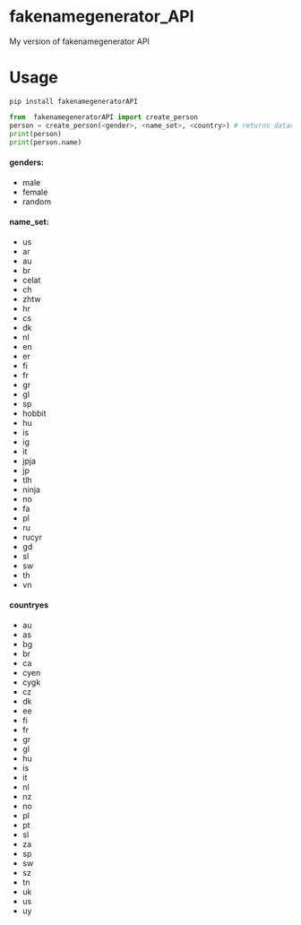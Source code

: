 # fakenamegenerator_API
My version of fakenamegenerator API

#   Usage
```
pip install fakenamegeneratorAPI
```

```python
from  fakenamegeneratorAPI import create_person
person = create_person(<gender>, <name_set>, <country>) # returns dataclass
print(person)
print(person.name)
```


#### genders:
 - male
 - female
 - random
#### name_set:
 - us
 - ar
 - au
 - br
 - celat
 - ch
 - zhtw
 - hr
 - cs
 - dk
 - nl
 - en
 - er
 - fi
 - fr
 - gr
 - gl
 - sp
 - hobbit
 - hu
 - is
 - ig
 - it
 - jpja
 - jp
 - tlh
 - ninja
 - no
 - fa
 - pl
 - ru
 - rucyr
 - gd
 - sl
 - sw
 - th
 - vn
#### countryes
 - au
 - as
 - bg
 - br
 - ca
 - cyen
 - cygk
 - cz
 - dk
 - ee
 - fi
 - fr
 - gr
 - gl
 - hu
 - is
 - it
 - nl
 - nz
 - no
 - pl
 - pt
 - sl
 - za
 - sp
 - sw
 - sz
 - tn
 - uk
 - us
 - uy
